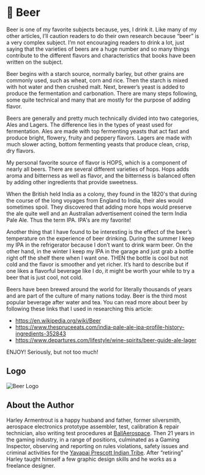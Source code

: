 # 🍺 Beer

Beer is one of my favorite subjects because, yes, I drink it. Like many of my
other articles, I’ll caution readers to do their own research because “beer” is
a very complex subject. I’m not encouraging readers to drink a lot, just saying
that the varieties of beers are a huge number and so many things contribute to
the different flavors and characteristics that books have been written on the
subject.

Beer begins with a starch source, normally barley, but other grains are commonly
used, such as wheat, corn and rice. Then the starch is mixed with hot water and
then crushed malt. Next, brewer’s yeast is added to produce the fermentation and
carbonation. There are many steps following, some quite technical and many that
are mostly for the purpose of adding flavor.

Beers are generally and pretty much technically divided into two categories,
Ales and Lagers. The difference lies in the types of yeast used for
fermentation. Ales are made with top fermenting yeasts that act fast and produce
bright, flowery, fruity and peppery flavors. Lagers are made with much slower
acting, bottom fermenting yeasts that produce clean, crisp, dry flavors.

My personal favorite source of flavor is HOPS, which is a component of nearly
all beers. There are several different varieties of hops. Hops adds aroma and
bitterness as well as flavor, and the bitterness is balanced often by adding
other ingredients that provide sweetness.

When the British held India as a colony, they found in the 1820's that during
the course of the long voyages from England to India, their ales would sometimes
spoil. They discovered that adding more hops would preserve the ale quite well
and an Australian advertisement coined the term India Pale Ale. Thus the term
IPA. IPA's are my favorite!

Another thing that I have found to be interesting is the effect of the beer’s
temperature on the experience of beer drinking. During the summer I keep my IPA
in the refrigerator because I don’t want to drink warm beer. On the other hand,
in the winter I keep my IPA in the garage and just grab a bottle right off the
shelf there when I want one. THEN the bottle is cool but not cold and the flavor
is smoother and yet richer. It’s hard to describe but if one likes a flavorful
beverage like I do, it might be worth your while to try a beer that is just
cool, not cold.

Beers have been brewed around the world for literally thousands of years and are
part of the culture of many nations today. Beer is the third most popular
beverage after water and tea. You can read more about beer by following these
links that I used in researching this article:

- <https://en.wikipedia.org/wiki/Beer>
- <https://www.thespruceeats.com/india-pale-ale-ipa-profile-history-ingredients-352843>
- <https://www.departures.com/lifestyle/wine-spirits/beer-guide-ale-lager>

ENJOY! Seriously, but not too much!

## Logo

![Beer Logo](_static/images/beer/beer-logo.png)

## About the Author

Harley Armentrout is a happy husband and father, former silversmith, aerospace
electronics prototype assembler, test, calibration & repair technician, also
writing test procedures at [BallAerospace](https://www.ball.com/aerospace). Then
21 years in the gaming industry, in a range of positions, culminated as a Gaming
Inspector, observing and reporting on rules violations, safety issues and
criminal activities for the
[Yavapai Prescott Indian Tribe](https://buckyscasino.com/). After “retiring”
Harley taught himself a few graphic design skills and he works as a freelance
designer.

